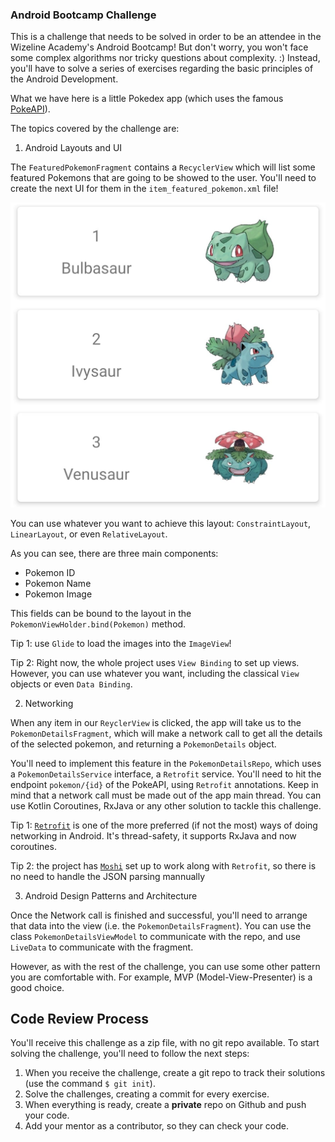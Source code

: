 ### Android Bootcamp Challenge

This is a challenge that needs to be solved in order to be an attendee in the Wizeline
Academy's Android Bootcamp! But don't worry, you won't face some complex algorithms nor
tricky questions about complexity. :) Instead, you'll have to solve a series of exercises
regarding the basic principles of the Android Development.

What we have here is a little Pokedex app (which uses the famous [PokeAPI](https://pokeapi.co/)).

The topics covered by the challenge are:

1. Android Layouts and UI

The `FeaturedPokemonFragment` contains a `RecyclerView` which will list some featured Pokemons
that are going to be showed to the user. You'll need to create the next UI for them in the
`item_featured_pokemon.xml` file!

![](pokemon_item_layout.jpeg)

You can use whatever you want to achieve this layout: `ConstraintLayout`, `LinearLayout`, or
even `RelativeLayout`.

As you can see, there are three main components:
- Pokemon ID
- Pokemon Name
- Pokemon Image

This fields can be bound to the layout in the `PokemonViewHolder.bind(Pokemon)` method. 

Tip 1: use `Glide` to load the images into the `ImageView`!

Tip 2: Right now, the whole project uses `View Binding` to set up views. However, you
can use whatever you want, including the classical `View` objects or even `Data Binding`.

2. Networking

When any item in our `ReyclerView` is clicked, the app will take us to the `PokemonDetailsFragment`,
which will make a network call to get all the details of the selected pokemon, and returning a
`PokemonDetails` object.

You'll need to implement this feature in the `PokemonDetailsRepo`, which uses a `PokemonDetailsService` 
interface, a `Retrofit` service. You'll need to hit the endpoint `pokemon/{id}` of the PokeAPI, using
`Retrofit` annotations. Keep in mind that a network call must be made out of the app main thread.
You can use Kotlin Coroutines, RxJava or any other solution to tackle this challenge.

Tip 1: [`Retrofit`](https://square.github.io/retrofit/) is one of the more preferred (if not the most)
ways of doing networking in Android. It's thread-safety, it supports RxJava and now coroutines. 

Tip 2: the project has [`Moshi`](https://github.com/square/moshi) set up to work along with `Retrofit`,
so there is no need to handle the JSON parsing mannually

3. Android Design Patterns and Architecture

Once the Network call is finished and successful, you'll need to arrange that data into the view
(i.e. the `PokemonDetailsFragment`). You can use the class `PokemonDetailsViewModel` to communicate
with the repo, and use `LiveData` to communicate with the fragment.

However, as with the rest of the challenge, you can use some other pattern you are comfortable with.
For example, MVP (Model-View-Presenter) is a good choice.

## Code Review Process

You'll receive this challenge as a zip file, with no git repo available. To start solving
the challenge, you'll need to follow the next steps:

1. When you receive the challenge, create a git repo to track their solutions (use the command `$ git init`).
2. Solve the challenges, creating a commit for every exercise.
3. When everything is ready, create a **private** repo on Github and push your code.
4. Add your mentor as a contributor, so they can check your code.
